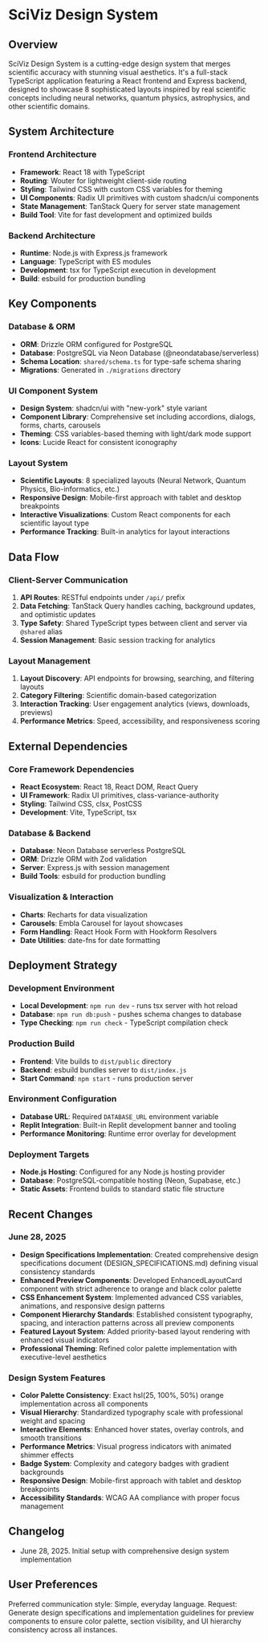 # SciViz Design System

## Overview

SciViz Design System is a cutting-edge design system that merges scientific accuracy with stunning visual aesthetics. It's a full-stack TypeScript application featuring a React frontend and Express backend, designed to showcase 8 sophisticated layouts inspired by real scientific concepts including neural networks, quantum physics, astrophysics, and other scientific domains.

## System Architecture

### Frontend Architecture
- **Framework**: React 18 with TypeScript
- **Routing**: Wouter for lightweight client-side routing
- **Styling**: Tailwind CSS with custom CSS variables for theming
- **UI Components**: Radix UI primitives with custom shadcn/ui components
- **State Management**: TanStack Query for server state management
- **Build Tool**: Vite for fast development and optimized builds

### Backend Architecture
- **Runtime**: Node.js with Express.js framework
- **Language**: TypeScript with ES modules
- **Development**: tsx for TypeScript execution in development
- **Build**: esbuild for production bundling

## Key Components

### Database & ORM
- **ORM**: Drizzle ORM configured for PostgreSQL
- **Database**: PostgreSQL via Neon Database (@neondatabase/serverless)
- **Schema Location**: `shared/schema.ts` for type-safe schema sharing
- **Migrations**: Generated in `./migrations` directory

### UI Component System
- **Design System**: shadcn/ui with "new-york" style variant
- **Component Library**: Comprehensive set including accordions, dialogs, forms, charts, carousels
- **Theming**: CSS variables-based theming with light/dark mode support
- **Icons**: Lucide React for consistent iconography

### Layout System
- **Scientific Layouts**: 8 specialized layouts (Neural Network, Quantum Physics, Bio-informatics, etc.)
- **Responsive Design**: Mobile-first approach with tablet and desktop breakpoints
- **Interactive Visualizations**: Custom React components for each scientific layout type
- **Performance Tracking**: Built-in analytics for layout interactions

## Data Flow

### Client-Server Communication
1. **API Routes**: RESTful endpoints under `/api/` prefix
2. **Data Fetching**: TanStack Query handles caching, background updates, and optimistic updates
3. **Type Safety**: Shared TypeScript types between client and server via `@shared` alias
4. **Session Management**: Basic session tracking for analytics

### Layout Management
1. **Layout Discovery**: API endpoints for browsing, searching, and filtering layouts
2. **Category Filtering**: Scientific domain-based categorization
3. **Interaction Tracking**: User engagement analytics (views, downloads, previews)
4. **Performance Metrics**: Speed, accessibility, and responsiveness scoring

## External Dependencies

### Core Framework Dependencies
- **React Ecosystem**: React 18, React DOM, React Query
- **UI Framework**: Radix UI primitives, class-variance-authority
- **Styling**: Tailwind CSS, clsx, PostCSS
- **Development**: Vite, TypeScript, tsx

### Database & Backend
- **Database**: Neon Database serverless PostgreSQL
- **ORM**: Drizzle ORM with Zod validation
- **Server**: Express.js with session management
- **Build Tools**: esbuild for production bundling

### Visualization & Interaction
- **Charts**: Recharts for data visualization
- **Carousels**: Embla Carousel for layout showcases
- **Form Handling**: React Hook Form with Hookform Resolvers
- **Date Utilities**: date-fns for date formatting

## Deployment Strategy

### Development Environment
- **Local Development**: `npm run dev` - runs tsx server with hot reload
- **Database**: `npm run db:push` - pushes schema changes to database
- **Type Checking**: `npm run check` - TypeScript compilation check

### Production Build
- **Frontend**: Vite builds to `dist/public` directory
- **Backend**: esbuild bundles server to `dist/index.js`
- **Start Command**: `npm start` - runs production server

### Environment Configuration
- **Database URL**: Required `DATABASE_URL` environment variable
- **Replit Integration**: Built-in Replit development banner and tooling
- **Performance Monitoring**: Runtime error overlay for development

### Deployment Targets
- **Node.js Hosting**: Configured for any Node.js hosting provider
- **Database**: PostgreSQL-compatible hosting (Neon, Supabase, etc.)
- **Static Assets**: Frontend builds to standard static file structure

## Recent Changes

### June 28, 2025
- **Design Specifications Implementation**: Created comprehensive design specifications document (DESIGN_SPECIFICATIONS.md) defining visual consistency standards
- **Enhanced Preview Components**: Developed EnhancedLayoutCard component with strict adherence to orange and black color palette
- **CSS Enhancement System**: Implemented advanced CSS variables, animations, and responsive design patterns
- **Component Hierarchy Standards**: Established consistent typography, spacing, and interaction patterns across all preview components
- **Featured Layout System**: Added priority-based layout rendering with enhanced visual indicators
- **Professional Theming**: Refined color palette implementation with executive-level aesthetics

### Design System Features
- **Color Palette Consistency**: Exact hsl(25, 100%, 50%) orange implementation across all components
- **Visual Hierarchy**: Standardized typography scale with professional weight and spacing
- **Interactive Elements**: Enhanced hover states, overlay controls, and smooth transitions
- **Performance Metrics**: Visual progress indicators with animated shimmer effects
- **Badge System**: Complexity and category badges with gradient backgrounds
- **Responsive Design**: Mobile-first approach with tablet and desktop breakpoints
- **Accessibility Standards**: WCAG AA compliance with proper focus management

## Changelog

- June 28, 2025. Initial setup with comprehensive design system implementation

## User Preferences

Preferred communication style: Simple, everyday language.
Request: Generate design specifications and implementation guidelines for preview components to ensure color palette, section visibility, and UI hierarchy consistency across all instances.